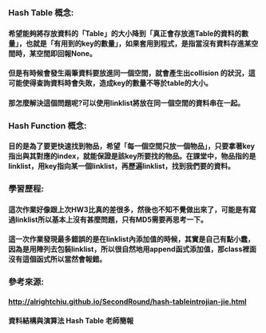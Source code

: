 ### Hash Table 概念:

#### 希望能夠將存放資料的「Table」的大小降到「真正會存放進Table的資料的數量」，也就是「有用到的key的數量」，如果套用到程式，是指當沒有資料存進某空間時，某空間即回報None。
#### 但是有時候會發生兩筆資料要放進同一個空間，就會產生出collision 的狀況，這可能使得查詢資料時會失敗，造成key的數量不等於table的大小。
#### 那怎麼解決這個問題呢?可以使用linklist將放在同一個空間的資料串在一起。

### Hash Function 概念:

#### 目的是為了要更快速找到物品，希望「每一個空間只放一個物品」，只要拿著key指出與其對應的index，就能保證是該key所要找的物品。在課堂中，物品指的是linklist，用key指向某一個linklist，再歷遍linklist，找到我們要的資料。

### 學習歷程:
#### 這次作業好像跟上次HW3比真的差很多，然後也不知不覺做出來了，可能是有寫過linklist所以基本上沒有甚麼問題，只有MD5需要再思考一下。
#### 這一次作業發現最多錯誤的是在linklist內添加值的時候，其實是自己有點小蠢，因為是用陣列去包裝linklist，所以很自然地用append函式添加值，那class裡面沒有這個函式所以當然會報錯。

### 參考來源:
#### http://alrightchiu.github.io/SecondRound/hash-tableintrojian-jie.html
#### 資料結構與演算法 Hash Table 老師簡報 
